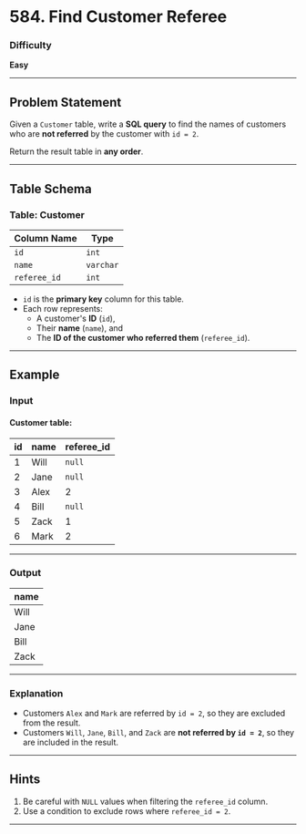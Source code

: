 # 584. Find Customer Referee

### Difficulty
**Easy**

---

## Problem Statement

Given a `Customer` table, write a **SQL query** to find the names of customers who are **not referred** by the customer with `id = 2`.

Return the result table in **any order**.

---

## Table Schema

### **Table: Customer**
| Column Name | Type    |
|-------------|---------|
| `id`        | `int`   |
| `name`      | `varchar` |
| `referee_id`| `int`   |

- `id` is the **primary key** column for this table.
- Each row represents:
  - A customer's **ID** (`id`),
  - Their **name** (`name`), and
  - The **ID of the customer who referred them** (`referee_id`).

---

## Example

### **Input**
#### **Customer table:**
| id  | name  | referee_id |
|-----|-------|------------|
| 1   | Will  | `null`     |
| 2   | Jane  | `null`     |
| 3   | Alex  | 2          |
| 4   | Bill  | `null`     |
| 5   | Zack  | 1          |
| 6   | Mark  | 2          |

---

### **Output**
| name  |
|-------|
| Will  |
| Jane  |
| Bill  |
| Zack  |

---

### **Explanation**
- Customers `Alex` and `Mark` are referred by `id = 2`, so they are excluded from the result.
- Customers `Will`, `Jane`, `Bill`, and `Zack` are **not referred by `id = 2`**, so they are included in the result.

---

## **Hints**
1. Be careful with `NULL` values when filtering the `referee_id` column.
2. Use a condition to exclude rows where `referee_id = 2`.

---
